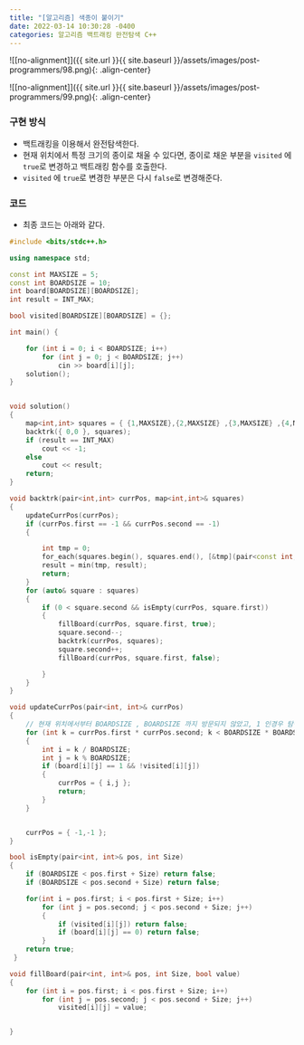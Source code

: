 ```yaml
---
title: "[알고리즘] 색종이 붙이기"
date: 2022-03-14 10:30:28 -0400
categories: 알고리즘 백트래킹 완전탐색 C++
---
```


![[no-alignment]]({{ site.url }}{{ site.baseurl }}/assets/images/post-programmers/98.png){: .align-center}


![[no-alignment]]({{ site.url }}{{ site.baseurl }}/assets/images/post-programmers/99.png){: .align-center}

### 구현 방식

- 백트래킹을 이용해서 완전탐색한다.
- 현재 위치에서 특정 크기의 종이로 채울 수 있다면, 종이로 채운 부분을 `visited` 에 `true`로 변경하고 백트래킹 함수를 호출한다.
- `visited` 에 `true`로 변경한 부분은 다시 `false`로 변경해준다.



### 코드

- 최종 코드는 아래와 같다.


```cpp
#include <bits/stdc++.h>

using namespace std;

const int MAXSIZE = 5;
const int BOARDSIZE = 10;
int board[BOARDSIZE][BOARDSIZE];
int result = INT_MAX;

bool visited[BOARDSIZE][BOARDSIZE] = {};

int main() {

	for (int i = 0; i < BOARDSIZE; i++)
		for (int j = 0; j < BOARDSIZE; j++)
			cin >> board[i][j];
	solution();
}


void solution()
{
	map<int,int> squares = { {1,MAXSIZE},{2,MAXSIZE} ,{3,MAXSIZE} ,{4,MAXSIZE},{5,MAXSIZE}};
	backtrk({ 0,0 }, squares);
	if (result == INT_MAX)
		cout << -1;
	else
		cout << result;
	return;
}

void backtrk(pair<int,int> currPos, map<int,int>& squares)
{
	updateCurrPos(currPos);
	if (currPos.first == -1 && currPos.second == -1)
	{

		int tmp = 0;
		for_each(squares.begin(), squares.end(), [&tmp](pair<const int, int>& square) {tmp += (MAXSIZE - square.second); });
		result = min(tmp, result);
		return;
	}
	for (auto& square : squares)
	{
		if (0 < square.second && isEmpty(currPos, square.first))
		{
			fillBoard(currPos, square.first, true);
			square.second--;
			backtrk(currPos, squares);
			square.second++;
			fillBoard(currPos, square.first, false);

		}
	}
}

void updateCurrPos(pair<int, int>& currPos)
{
	// 현재 위치에서부터 BOARDSIZE , BOARDSIZE 까지 방문되지 않았고, 1 인경우 탐색
	for (int k = currPos.first * currPos.second; k < BOARDSIZE * BOARDSIZE; k++)
	{
		int i = k / BOARDSIZE;
		int j = k % BOARDSIZE;
		if (board[i][j] == 1 && !visited[i][j])
		{
			currPos = { i,j };
			return;
		}
	}


	currPos = { -1,-1 };
}

bool isEmpty(pair<int, int>& pos, int Size)
{
	if (BOARDSIZE < pos.first + Size) return false;
	if (BOARDSIZE < pos.second + Size) return false;

	for(int i = pos.first; i < pos.first + Size; i++)
		for (int j = pos.second; j < pos.second + Size; j++)
		{
			if (visited[i][j]) return false;
			if (board[i][j] == 0) return false;
		}
	return true;
 }

void fillBoard(pair<int, int>& pos, int Size, bool value)
{
	for (int i = pos.first; i < pos.first + Size; i++)
		for (int j = pos.second; j < pos.second + Size; j++)
			visited[i][j] = value;


}
```
